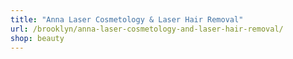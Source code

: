 ```yaml
---
title: "Anna Laser Cosmetology & Laser Hair Removal"
url: /brooklyn/anna-laser-cosmetology-and-laser-hair-removal/
shop: beauty
---
```


